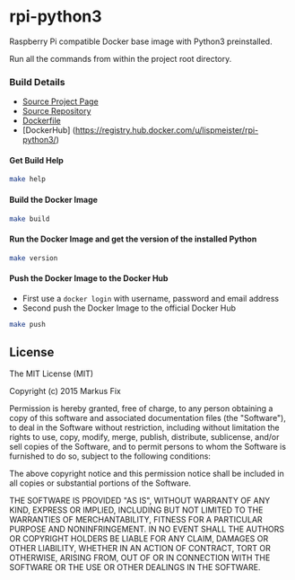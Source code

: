 # rpi-python3

Raspberry Pi compatible Docker base image with Python3 preinstalled.

Run all the commands from within the project root directory.

### Build Details
- [Source Project Page](https://github.com/lispmeister)
- [Source Repository](https://github.com/lispmeister/rpi-python3)
- [Dockerfile](https://github.com/lispmeister/rpi-python3/blob/master/Dockerfile)
- [DockerHub] (https://registry.hub.docker.com/u/lispmeister/rpi-python3/)

#### Get Build Help
```bash
make help
```

#### Build the Docker Image
```bash
make build
```

#### Run the Docker Image and get the version of the installed Python
```bash
make version
```

#### Push the Docker Image to the Docker Hub
* First use a `docker login` with username, password and email address
* Second push the Docker Image to the official Docker Hub

```bash
make push
```

## License

The MIT License (MIT)

Copyright (c) 2015 Markus Fix

Permission is hereby granted, free of charge, to any person obtaining a copy
of this software and associated documentation files (the "Software"), to deal
in the Software without restriction, including without limitation the rights
to use, copy, modify, merge, publish, distribute, sublicense, and/or sell
copies of the Software, and to permit persons to whom the Software is
furnished to do so, subject to the following conditions:

The above copyright notice and this permission notice shall be included in all
copies or substantial portions of the Software.

THE SOFTWARE IS PROVIDED "AS IS", WITHOUT WARRANTY OF ANY KIND, EXPRESS OR
IMPLIED, INCLUDING BUT NOT LIMITED TO THE WARRANTIES OF MERCHANTABILITY,
FITNESS FOR A PARTICULAR PURPOSE AND NONINFRINGEMENT. IN NO EVENT SHALL THE
AUTHORS OR COPYRIGHT HOLDERS BE LIABLE FOR ANY CLAIM, DAMAGES OR OTHER
LIABILITY, WHETHER IN AN ACTION OF CONTRACT, TORT OR OTHERWISE, ARISING FROM,
OUT OF OR IN CONNECTION WITH THE SOFTWARE OR THE USE OR OTHER DEALINGS IN THE
SOFTWARE.

